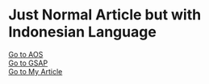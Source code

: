 <h1>Just Normal Article but with Indonesian Language</h1> 
<a href="https://michalsnik.github.io/aos/">Go to AOS</a> <br>
<a href="https://greensock.com/gsap/">Go to GSAP</a> <br>
<a href="https://zhafranbahij.github.io/article-wtih-animation/">Go to My Article</a> <br>
